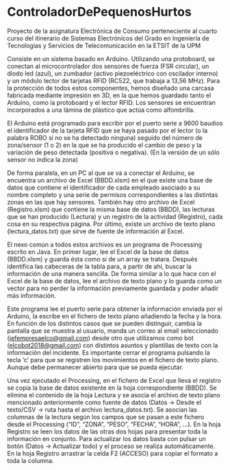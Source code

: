 # ControladorDePequenosHurtos
Proyecto de la asignatura Electrónica de Consumo perteneciente al cuarto curso del itinerario de Sistemas Electrónicos del Grado en Ingeniería de Tecnologías y Servicios de Telecomunicación en la ETSIT de la UPM

Consiste en un sistema basado en Arduino. Utilizando una protoboard, se conectan al microcontrolador dos sensores de fuerza (FSR circular), un diodo led (azul), un zumbador (activo piezoeléctrico con oscilador interno) y un módulo lector de tarjetas RFID (RC522, que trabaja a 13,56 MHz). Para la protección de todos estos componentes, hemos diseñado una carcasa fabricada mediante impresión en 3D, en la que hemos guardado tanto el Arduino, como la protoboard y el lector RFID. Los sensores se encuentran incorporados a una lámina de plástico que actúa como alfombrilla.

El Arduino está programado para escribir por el puerto serie a 9600 baudios el identificador de la tarjeta RFID que se haya pasado por el lector (o la palabra ROBO si no se ha detectado ninguna) seguido del número de zona/sensor (1 o 2) en la que se ha producido el cambio de peso y la variación de peso detectada (positiva o negativa). 
(En la versión de un sólo sensor no indica la zona)

De forma paralela, en un PC al que se va a conectar el Arduino, se encuentra un archivo de Excel (BBDD.xlsm) en el que existe una base de datos que contiene el identificador de cada empleado asociado a su nombre completo y una serie de permisos correspondientes a las distintas zonas en las que hay sensores. También hay otro archivo de Excel (Registro.xlsm) que contiene la misma base de datos (BBDD), las lecturas que se han producido (Lectura) y un registro de la actividad (Registro), cada cosa en su respectiva página. Por último, existe un archivo de texto plano (lectura_datos.txt) que sirve de fuente de información al Excel.

El nexo común a todos estos archivos es un programa de Processing escrito en Java. En primer lugar, lee el Excel de la base de datos (BBDD.xlsm) y guarda ésta como si de un array se tratara. Después identifica las cabeceras de la tabla para, a partir de ahí, buscar la información de una manera sencilla. De forma similar a lo que hace con el Excel de la base de datos, lee el archivo de texto plano y lo guarda como un vector para no perder la información previamente guardada y poder añadir más información.

Este programa lee el puerto serie para obtener la información enviada por el Arduino, la escribe en el fichero de texto plano añadiendo la fecha y la hora. En función de los distintos casos que se pueden distinguir, cambia la pantalla que se muestra al usuario, manda un correo al email seleccionado (jefempresaelco@gmail.com) desde otro que utilizamos como bot (elcobot2018@gmail.com) con distintos asuntos y plantillas de texto con la información del incidente. Es importante cerrar el programa pulsando la tecla ‘c’ para que se registren los movimientos en el fichero de texto plano. Aunque debe permanecer abierto para que se pueda ejecutar.

Una vez ejecutado el Processing, en el fichero de Excel que lleva el registro se copia la base de datos existente en la hoja correspondiente (BBDD). Se elimina el contenido de la hoja Lectura y se asocia el archivo de texto plano mencionado anteriormente como fuente de datos (Datos -> Desde el texto/CSV -> ruta hasta el archivo lectura_datos.txt). Se asocian las columnas de la lectura según los campos que se pasan a este fichero desde el Processing (“ID”, “ZONA”, “PESO”, “FECHA”, “HORA”, …). En la hoja Registro se leen los datos de las otras dos hojas para presentar toda la información en conjunto. Para actualizar los datos basta con pulsar un botón (Datos -> Actualizar todo) y el proceso se realiza automáticamente. En la hoja Registro arrastrar la celda F2 (ACCESO) para copiar el formato a toda la columna.
